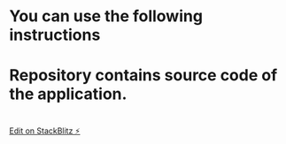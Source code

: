 # You can use the following instructions

# Repository contains source code of the application.

# 

[Edit on StackBlitz ⚡️](https://stackblitz.com/edit/react-in2nhr)